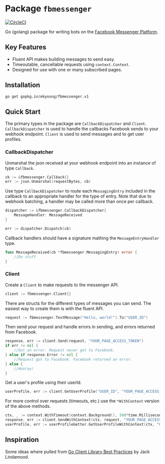 # Package `fbmessenger`

[![CircleCI](https://circleci.com/gh/ekyoung/fbmessenger.svg?style=svg)](https://circleci.com/gh/ekyoung/fbmessenger)

Go (golang) package for writing bots on the [Facebook Messenger Platform](https://developers.facebook.com/docs/messenger-platform).

## Key Features

* Fluent API makes building messages to send easy.
* Timeoutable, cancellable requests using `context.Context`.
* Designed for use with one or many subscribed pages.

## Installation

```bash
go get gopkg.in/ekyoung/fbmessenger.v1
```

## Quick Start

The primary types in the package are `CallbackDispatcher` and `Client`. `CallbackDispatcher`
is used to handle the callbacks Facebook sends to your webhook endpoint. `Client` is used to send
messages and to get user profiles.

### CallbackDispatcher

Unmarshal the json received at your webhook endpoint into an instance of type `Callback`.

```go
cb := &fbmessenger.Callback{}
err := json.Unmarshal(requestBytes, cb)
```

Use type `CallbackDispatcher` to route each `MessagingEntry` included in the callback to an appropriate
handler for the type of entry. Note that due to webhook batching, a handler may be called more than
once per callback.

```go
dispatcher := &fbmessenger.CallbackDispatcher{
	MessageHandler: MessageReceived
}

err := dispatcher.Dispatch(cb)
```

Callback handlers should have a signature mathing the `MessageEntryHandler` type.

```go
func MessageReceived(cb *fbmessenger.MessagingEntry) error {
	//Do stuff
}
```

### Client

Create a `Client` to make requests to the messenger API.

```go
client := fbmessenger.Client{}
```

There are structs for the different types of messages you can send. The easiest way to create them
is with the fluent API.

```go
request := fbmessenger.TextMessage("Hello, world!").To("USER_ID")
```

Then send your request and handle errors in sending, and errors returned from Facebook.

```go
response, err := client.Send(request, "YOUR_PAGE_ACCESS_TOKEN")
if err != nil {
	//Got an error. Request never got to Facebook.
} else if response.Error != nil {
	//Request got to Facebook. Facebook returned an error.
} else {
	//Hooray!
}
```

Get a user's profile using their userId.

```go
userProfile, err := client.GetUserProfile("USER_ID", "YOUR_PAGE_ACCESS_TOKEN")
```

For more control over requests (timeouts, etc.) use the `*WithContext` version of the
above methods.

```go
ctx, _ := context.WithTimeout(context.Background(), 500*time.Millisecond)
response, err := client.SendWithContext(ctx, request, "YOUR_PAGE_ACCESS_TOKEN")
userProfile, err := userProfileGetter.GetUserProfileWithContext(ctx, "USER_ID", "YOUR_PAGE_ACCESS_TOKEN")
```

## Inspiration

Some ideas where pulled from [Go Client Library Best Practices](https://medium.com/@cep21/go-client-library-best-practices-83d877d604ca) by Jack Lindamood.